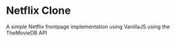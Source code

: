 # Netflix Clone

A simple Netflix frontpage implementation using VanillaJS using the TheMovieDB API
